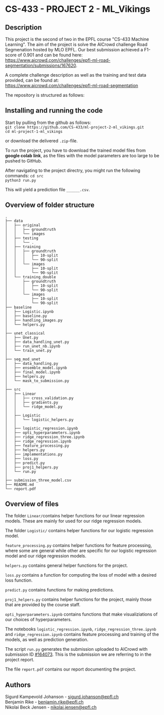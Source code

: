# CS-433 - PROJECT 2 - ML_Vikings

## Description
This project is the second of two in the EPFL course "CS-433 Machine Learning". The aim of the project is solve the AICrowd challenge Road Segmenation hosted by MLO EPFL. Our best submission achieved a F1-score of 0.901 and can be found here: https://www.aicrowd.com/challenges/epfl-ml-road-segmentation/submissions/167620. 

A complete challenge description as well as the training and test data provided, can be found at:\
https://www.aicrowd.com/challenges/epfl-ml-road-segmentation

The repository is structured as follows:


## Installing and running the code

Start by pulling from the github as follows:\
`git clone https://github.com/CS-433/ml-project-2-ml_vikings.git` \
`cd ml-project-1-ml_vikings`

or download the delivered `.zip`-file.

To run the project, you have to download the trained model files from **google colab link**, as the files with the model parameters are too large to be pushed to GitHub. 

After navigating to the project directry, you might run the following commands:
`cd src`\
`python3 run.py`

This will yield a prediction file `______.csv`.

## Overview of folder structure

```
.
├── data
│   ├── original
│   │   ├── groundtruth
│   │   └── images
│   ├── testing
│   │   └── .
│   ├── training
│   │   ├── groundtruth
│   │   │   ├── 10-split
│   │   │   └── 90-split
│   │   └── images
│   │       ├── 10-split
│   │       └── 90-split
│   └── training_double
│       ├── groundtruth
│       │   ├── 10-split
│       │   └── 90-split
│       └── images
│           ├── 10-split
│           └── 90-split
├── baseline
│   ├── Logistic.ipynb
│   ├── baseline.py
│   ├── handling_images.py
│   └── helpers.py
│ 
├── unet_classical
│   ├── Unet.py
│   ├── data_handling_unet.py
│   ├── run_unet_nb.ipynb
│   └── train_unet.py
│
├── seg_mod_unet
│   ├── data_handling.py
│   ├── ensemble_model.ipynb
│   ├── final_model.ipynb
│   ├── helpers.py
│   └── mask_to_submission.py
│ 
├── src
│   ├── Linear
│   │   ├── cross_validation.py
│   │   ├── gradients.py
│   │   └── ridge_model.py
│   │
│   ├── Logistic
│   │   └── logistic_helpers.py
│   │
│   ├── logistic_regression.ipynb
│   ├── opti_hyperparameters.ipynb
│   ├── ridge_regression_three.ipynb
│   ├── ridge_regression.ipynb
│   ├── feature_processing.py
│   ├── helpers.py
│   ├── implementations.py
│   ├── loss.py
│   ├── predict.py
│   ├── proj1_helpers.py
│   └── run.py
│
├── submission_three_model.csv
├── README.md
└── report.pdf
```

## Overview of files

The folder `Linear/`contains helper functions for our linear regression models. These are mainly for used for our ridge regression models.

The folder `Logistic/` contains helper functions for our logistic regression model.

`feature_processing.py` contains helper functions for feature processing, where some are general while other are specific for our logistic regression model and our ridge regression models.

`helpers.py` contains general helper functions for the project.

`loss.py` contains a function for computing the loss of model with a desired loss function.

`predict.py` contains functions for making predictions.

`proj1_helpers.py` contains helper functions for the project, mainly those that are provided by the course staff.

`opti_hyperparameters.ipynb` contains functions that make visualiziations of our choices of hyperparameters.

The notebooks `logistic_regression.ipynb`, `ridge_regression_three.ipynb` and `ridge_regression.ipynb` contains feature processing and training of the models, as well as prediction generation.

The script `run.py` generates the submission uploaded to AICrowd with submission ID [#164073](https://www.aicrowd.com/challenges/epfl-machine-learning-higgs/submissions/164073). This is the submission we are referring to in the project report.

The file `report.pdf` contains our report documenting the project.

## Authors

Sigurd Kampevold Johanson - sigurd.johanson@epfl.ch\
Benjamin Rike - benjamin.rike@epfl.ch\
Nikolai Beck Jensen - nikolai.jensen@epfl.ch
